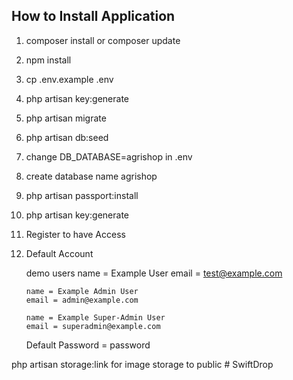 ## How to Install Application

1.  composer install or composer update

2.  npm install

3.  cp .env.example .env

4.  php artisan key:generate

5.  php artisan migrate

6.  php artisan db:seed
7.  change DB_DATABASE=agrishop in .env

8.  create database name agrishop

9.  php artisan passport:install

10. php artisan key:generate

11. Register to have Access

12. Default Account

    demo users
    name = Example User
    email = test@example.com

        name = Example Admin User
        email = admin@example.com

        name = Example Super-Admin User
        email = superadmin@example.com

    Default Password = password

php artisan storage:link for image storage to public
#   S w i f t D r o p  
 